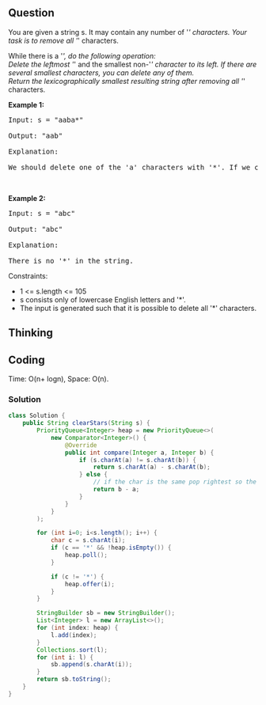 ## Question
You are given a string s. It may contain any number of '*' characters. Your task is to remove all '*' characters.  
  
While there is a '*', do the following operation:  
Delete the leftmost '*' and the smallest non-'*' character to its left. If there are several smallest characters, you can delete any of them.  
Return the lexicographically smallest resulting string after removing all '*' characters.  
  
**Example 1:**
<pre>
Input: s = "aaba*"

Output: "aab"

Explanation:

We should delete one of the 'a' characters with '*'. If we choose s[3], s becomes the lexicographically smallest.


</pre>

**Example 2:**
<pre>
Input: s = "abc"

Output: "abc"

Explanation:

There is no '*' in the string.
</pre>

Constraints:
* 1 <= s.length <= 105
* s consists only of lowercase English letters and '*'.
* The input is generated such that it is possible to delete all '*' characters.

## Thinking

## Coding
Time: O(n+ logn), 
Space: O(n).  
### Solution
```java
class Solution {
    public String clearStars(String s) {
        PriorityQueue<Integer> heap = new PriorityQueue<>( 
            new Comparator<Integer>() {
                @Override
                public int compare(Integer a, Integer b) {
                    if (s.charAt(a) != s.charAt(b)) {
                        return s.charAt(a) - s.charAt(b);
                    } else {
                        // if the char is the same pop rightest so the word is smaller
                        return b - a;
                    }
                }
            }
        );

        for (int i=0; i<s.length(); i++) {
            char c = s.charAt(i);
            if (c == '*' && !heap.isEmpty()) {
                heap.poll();
            }

            if (c != '*') {
                heap.offer(i);
            }
        }

        StringBuilder sb = new StringBuilder();
        List<Integer> l = new ArrayList<>();
        for (int index: heap) {
            l.add(index);
        }
        Collections.sort(l);
        for (int i: l) {
            sb.append(s.charAt(i));
        }
        return sb.toString();
    }
}
```